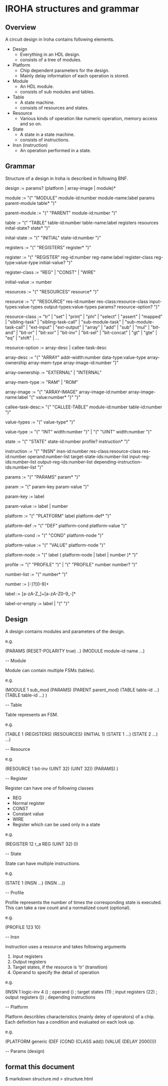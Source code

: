 # IROHA structures and grammar

## Overview

A circuit design in Iroha contains following elements.

* Design
    * Everything in an HDL design.
    * consists of a tree of modules.
* Platform
    * Chip dependent parameters for the design.
    * Mainly delay information of each operation is stored.
* Module
    * An HDL module.
    * consists of sub modules and tables.
* Table
    * A state machine.
    * consists of resources and states.
* Resource
    * Various kinds of operation like numeric operation, memory access and so on.
* State
    * A state in a state machine.
    * consists of instructions.
* Insn (instruction)
    * An operation performed in a state.


## Grammar

Structure of a design in Iroha is described in following BNF.

design          := params? (platform | array-image | module)*

module          := "(" "MODULE" module-id:number module-name:label params parent-module table* ")"

parent-module   := "(" "PARENT" module-id:number ")"

table           := "(" "TABLE" table-id:number table-name:label registers resources inital-state? state* ")"

inital-state    := "(" "INITIAL" state-id:number ")"

registers       := "(" "REGISTERS" register* ")"

register        := "(" "REGISTER" reg-id:number reg-name:label register-class reg-type:value-type initial-value? ")"

register-class  := "REG" | "CONST" | "WIRE"

initial-value   := number

resources       := "(" "RESOURCES" resource* ")"

resource        := "(" "RESOURCE" res-id:number res-class:resource-class input-types:value-types output-types:value-types params? resource-option? ")"

resource-class  := "tr" | "set" | "print" | "phi" | "select" | "assert" | "mapped" |
                   "sibling-task" | "sibling-task-call" | "sub-module-task" | "sub-module-task-call" |
                   "ext-input" | "ext-output" |
                   "array" |
                   "add" | "sub" | "mul" |
                   "bit-and" | "bit-or" | "bit-xor" | "bit-inv" |
                   "bit-sel" | "bit-concat" |
                   "gt" | "gte" | "eq" | "shift" | ...

resource-option := array-desc | callee-task-desc

array-desc      := "(" "ARRAY" addr-width:number data-type:value-type array-ownership array-mem-type array-image-id:number ")"

array-ownership := "EXTERNAL" | "INTERNAL"

array-mem-type  := "RAM" | "ROM"

array-image     := "(" "ARRAY-IMAGE" array-image-id:number array-image-name:label "(" value:number* ")" ")"

callee-task-desc:= "(" "CALLEE-TABLE" module-id:number table-id:number ")"

value-types     := "(" value-type* ")"

value-type      := "(" "INT"  width:number ")" |
                   "(" "UINT" width:number ")"


state           := "(" "STATE" state-id:number profile? instruction* ")"

instruction     := "(" "INSN" insn-id:number res-class:resource-class res-id:number operand:number-list target-state-ids:number-list input-reg-ids:number-list output-reg-ids:number-list depending-instruction-ids:number-list ")"

params          := "(" "PARAMS" param* ")"

param           := "(" param-key param-value ")"

param-key       := label

param-value     := label | number

platform        := "(" "PLATFORM" label platform-def* ")"

platform-def    := "(" "DEF" platform-cond platform-value ")"

platform-cond   := "(" "COND" platform-node ")"

platform-value  := "(" "VALUE" platform-node ")"

platform-node   := "(" label ( platform-node | label | number )* ")"

profile         := "(" "PROFILE" ")" | "(" "PROFILE" number number? ")"

number-list     := "(" number* ")"

number          := [-]?[0-9]+

label           := [a-zA-Z_]+[a-zA-Z0-9_-]*

label-or-empty  := label | "(" ")"



## Design

A design contains modules and parameters of the design.

e.g.

(PARAMS (RESET-POLARITY true) ..)
(MODULE module-id name ...)

-- Module

Module can contain multiple FSMs (tables).

e.g.

(MODULE 1 sub_mod
 (PARAMS)
 (PARENT parent_mod)
 (TABLE table-id ...)
 (TABLE table-id ...)
)

-- Table

Table represents an FSM.

e.g.

(TABLE 1
 (REGISTERS)
 (RESOURCES)
 (INITIAL 1)
 (STATE 1 ...)
 (STATE 2 ...)
 ...)

-- Resource

e.g.

(RESOURCE 1 bit-inv
 (UINT 32)
 (UINT 32))
 (PARAMS)
 )

-- Register

Register can have one of following classes

* REG
 * Normal register
* CONST
 * Constant value
* WIRE
 * Register which can be used only in a state

e.g.

(REGISTER 12 r_a
 REG (UINT 32) 0)

-- State

State can have multiple instructions.

e.g.

(STATE 1
 (INSN ...)
 (INSN ...))

-- Profile

Profile represents the number of times the corresponding state is executed.
This can take a raw count and a normalized count (optional).

e.g.

(PROFILE 123 10)


-- Insn

Instruction uses a resource and takes following arguments

1. Input registers
2. Output registers
3. Target states, if the resource is 'tr' (transition)
4. Operand to specify the detail of operation


e.g.

(INSN
 1
 logic-inv
 4
 () ; operand
 () ; target states
 (11) ; input registers
 (22) ; output registers
 ())  ; depending instructions

-- Platform

Platform describles characteristics (mainly deley of operators) of a chip.
Each definition has a condition and evaluated on each look up.


e.g.

(PLATFORM generic
 (DEF (COND (CLASS add)) (VALUE (DELAY 2000))))

-- Params (design)

## format this document

$ markdown structure.md > structure.html
